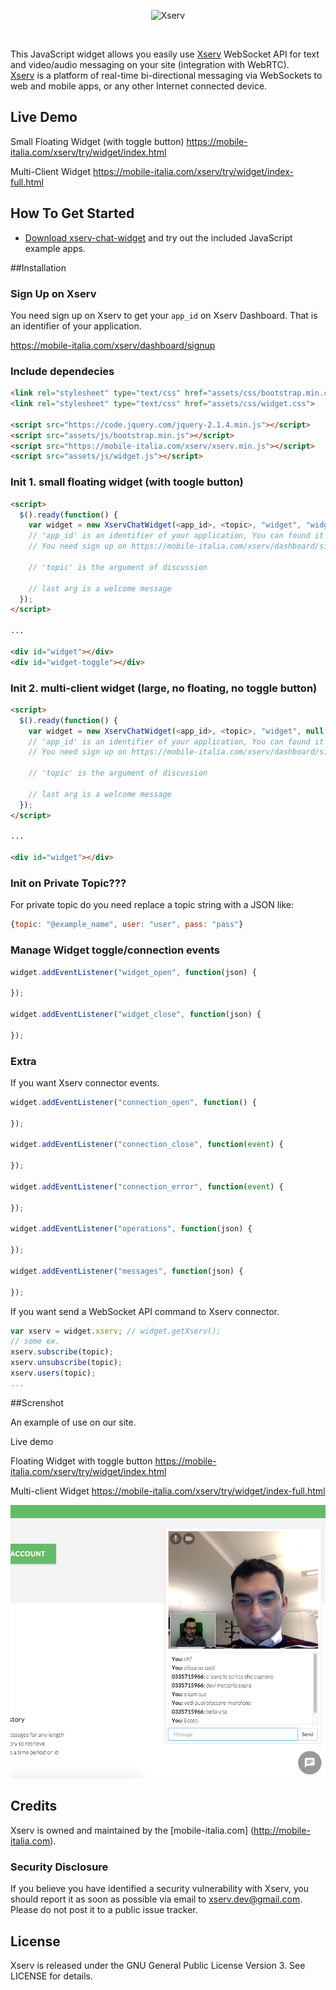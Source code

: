 <p align="center" >
  <img src="http://mobile-italia.com/xserv/assets/images/logo-big.png?t=3" alt="Xserv" title="Xserv">
</p>

<br>

This JavaScript widget allows you easily use [Xserv](http://mobile-italia.com/xserv/) WebSocket API for text and video/audio messaging on your site (integration with WebRTC).<br>
[Xserv](http://mobile-italia.com/xserv/) is a platform of real-time bi-directional messaging via WebSockets to web and mobile apps, or any other Internet connected device.

## Live Demo

Small Floating Widget (with toggle button) https://mobile-italia.com/xserv/try/widget/index.html

Multi-Client Widget https://mobile-italia.com/xserv/try/widget/index-full.html

## How To Get Started

- [Download xserv-chat-widget](https://github.com/xserv/xserv-chat-widget/archive/master.zip) and try out the included JavaScript example apps.

##Installation

### Sign Up on Xserv

You need sign up on Xserv to get your `app_id` on Xserv Dashboard. That is an identifier of your application.

https://mobile-italia.com/xserv/dashboard/signup

### Include dependecies

```html
<link rel="stylesheet" type="text/css" href="assets/css/bootstrap.min.css">
<link rel="stylesheet" type="text/css" href="assets/css/widget.css">

<script src="https://code.jquery.com/jquery-2.1.4.min.js"></script>
<script src="assets/js/bootstrap.min.js"></script>
<script src="https://mobile-italia.com/xserv/xserv.min.js"></script>
<script src="assets/js/widget.js"></script>
```

### Init 1. small floating widget (with toogle button)

```html
<script>
  $().ready(function() {
    var widget = new XservChatWidget(<app_id>, <topic>, "widget", "widget-toggle", "");
    // 'app_id' is an identifier of your application, You can found it on Xserv dashboard.
    // You need sign up on https://mobile-italia.com/xserv/dashboard/signup
    
    // 'topic' is the argument of discussion
    
    // last arg is a welcome message
  });
</script>

...

<div id="widget"></div>
<div id="widget-toggle"></div>
```

### Init 2. multi-client widget (large, no floating, no toggle button)

```html
<script>
  $().ready(function() {
    var widget = new XservChatWidget(<app_id>, <topic>, "widget", null, "");
    // 'app_id' is an identifier of your application, You can found it on Xserv dashboard.
    // You need sign up on https://mobile-italia.com/xserv/dashboard/signup
    
    // 'topic' is the argument of discussion
    
    // last arg is a welcome message
  });
</script>

...

<div id="widget"></div>
```

### Init on Private Topic???

For private topic do you need replace a topic string with a JSON like:

```javascript
{topic: "@example_name", user: "user", pass: "pass"}
```

### Manage Widget toggle/connection events

```javascript
widget.addEventListener("widget_open", function(json) {
  
});

widget.addEventListener("widget_close", function(json) {
  
});
```

### Extra

If you want Xserv connector events.

```javascript
widget.addEventListener("connection_open", function() {
  
});

widget.addEventListener("connection_close", function(event) {
  
});

widget.addEventListener("connection_error", function(event) {
  
});

widget.addEventListener("operations", function(json) {
  
});

widget.addEventListener("messages", function(json) {
  
});
```

If you want send a WebSocket API command to Xserv connector.

```javascript
var xserv = widget.xserv; // widget.getXserv();
// some ex.
xserv.subscribe(topic);
xserv.unsubscribe(topic);
xserv.users(topic);
...
```

##Screnshot

An example of use on our site.

Live demo

Floating Widget with toggle button https://mobile-italia.com/xserv/try/widget/index.html

Multi-client Widget https://mobile-italia.com/xserv/try/widget/index-full.html

![](screenshot.png)

## Credits

Xserv is owned and maintained by the [mobile-italia.com] (http://mobile-italia.com).

### Security Disclosure

If you believe you have identified a security vulnerability with Xserv, you should report it as soon as possible via email to xserv.dev@gmail.com. Please do not post it to a public issue tracker.

## License

Xserv is released under the GNU General Public License Version 3. See LICENSE for details.
